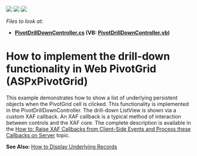 <!-- default badges list -->
![](https://img.shields.io/endpoint?url=https://codecentral.devexpress.com/api/v1/VersionRange/128591594/12.2.4%2B)
[![](https://img.shields.io/badge/Open_in_DevExpress_Support_Center-FF7200?style=flat-square&logo=DevExpress&logoColor=white)](https://supportcenter.devexpress.com/ticket/details/E4087)
[![](https://img.shields.io/badge/📖_How_to_use_DevExpress_Examples-e9f6fc?style=flat-square)](https://docs.devexpress.com/GeneralInformation/403183)
<!-- default badges end -->
<!-- default file list -->
*Files to look at*:

* **[PivotDrillDownController.cs](./CS/PivotGridDrillDown.Module.Web/Controllers/PivotDrillDownController.cs) (VB: [PivotDrillDownController.vb](./VB/PivotGridDrillDown.Module.Web/Controllers/PivotDrillDownController.vb))**
<!-- default file list end -->
# How to implement the drill-down functionality in Web PivotGrid (ASPxPivotGrid)


<p>This example demonstrates how to show a list of underlying persistent objects when the PivotGrid cell is clicked. This functionality is implemented in the PivotDrillDownController. The drill-down ListView is shown via a custom XAF callback. An XAF callback is a typical method of interaction between controls and the XAF core. The complete description is available in the <a href="https://documentation.devexpress.com/eXpressAppFramework/119706/Task-Based-Help/Miscellaneous-UI-Customizations/How-to-Raise-XAF-Callbacks-from-Client-Side-Events-and-Process-these-Callbacks-on-Server">How to: Raise XAF Callbacks from Client-Side Events and Process these Callbacks on Server</a> topic.</p>
<p><strong>See Also: </strong><a href="https://www.devexpress.com/Support/Center/p/E1873">How to Display Underlying Records</a><strong><br></strong></p>

<br/>


